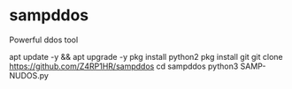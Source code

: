 # sampddos
Powerful ddos tool


apt update -y && apt upgrade -y
pkg install python2
pkg install git
git clone https://github.com/Z4RP1HR/sampddos
cd sampddos
python3 SAMP-NUDOS.py
